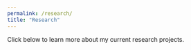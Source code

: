```yaml
---
permalink: /research/
title: "Research"
---
```


Click below to learn more about my current research projects.


